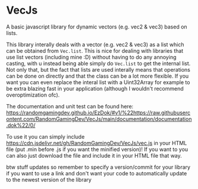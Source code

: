 # VecJs
A basic javascript library for dynamic vectors (e.g. vec2 &amp; vec3) based on lists.

This library interally deals with a vector (e.g. vec2 & vec3) as a list which can be obtained from `Vec.list`. This is nice for dealing with libraries that use list vectors (including mine :D) without having to do any annoying casting, with u instead being able simply do `Vec.list` to get the internal list. Not only that, but the fact that lists are used interally means that operations can be done on directly and that the class can be a lot more flexible. If you want you can even replace the interal list with a Uint32Array for example to be extra blazing fast in your application (although I wouldn't recommend overoptimization ofc).

The documentation and unit test can be found here: https://randomgamingdev.github.io/EzDok/#v1/%22https://raw.githubusercontent.com/RandomGamingDev/VecJs/main/documentation/documentation.dok%22/0/

To use it you can simply include https://cdn.jsdelivr.net/gh/RandomGamingDev/VecJs/vec.js in your HTML file (put .min before .js if you want the minified version)! If you want to you can also just download the file and include it in your HTML file that way.

btw stuff updates so remember to specify a version/commit for your library if you want to use a link and don't want your code to automatically update to the newest version of the library
